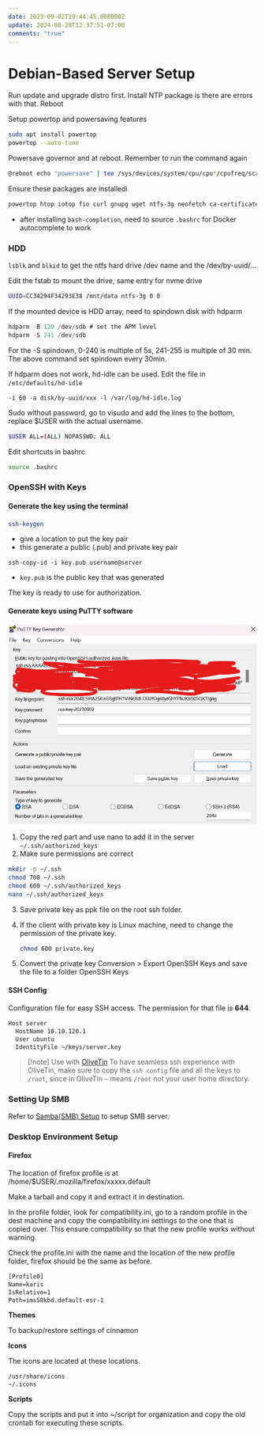 ```yaml
---
date: 2023-09-02T19:44:45.000000Z
update: 2024-08-28T12:37:51-07:00
comments: "true"
---
```

# Debian-Based Server Setup

Run update and upgrade distro first. Install NTP package is there are errors with that. Reboot

Setup powertop and powersaving features

```bash
sudo apt install powertop
powertop --auto-tune
```

Powersave governor and at reboot. Remember to run the command again

```bash
@reboot echo "powersave" | tee /sys/devices/system/cpu/cpu*/cpufreq/scaling_governor >/dev/null 2>&1
```

Ensure these packages are installedi

```bash
powertop htop iotop fio curl gnupg wget ntfs-3g neofetch ca-certificates lsb-release hdparm hd-idle openssh-server at autojump screen bash-completion
```

- after installing `bash-completion`, need to source `.bashrc` for Docker autocomplete to work
### HDD

`lsblk` and `blkid` to get the ntfs hard drive /dev name and the /dev/by-uuid/...

Edit the fstab to mount the drive, same entry for nvme drive

```bash
UUID=CC34294F34293E38 /mnt/data ntfs-3g 0 0
```

If the mounted device is HDD array, need to spindown disk with hdparm

```c
hdparm -B 120 /dev/sdb # set the APM level
hdparm -S 241 /dev/sdb
```

For the -S spindown, 0-240 is multiple of 5s, 241-255 is multiple of 30 min. The above command set spindown every 30min.

If hdparm does not work, hd-idle can be used. Edit the file in `/etc/defaults/hd-idle`

```
-i 60 -a disk/by-uuid/xxx -l /var/log/hd-idle.log
```

Sudo without password, go to visudo and add the lines to the bottom, replace $USER with the actual username.

```bash
$USER ALL=(ALL) NOPASSWD: ALL
```

Edit shortcuts in bashrc

```bash
source .bashrc
```

### OpenSSH with Keys

#### Generate the key using the terminal

```bash
ssh-keygen
```

- give a location to put the key pair
- this generate a public (.pub) and private key pair

```
ssh-copy-id -i key.pub username@server
```

- `key.pub` is the public key that was generated

The key is ready to use for authorization.

#### Generate keys using PuTTY software

![](assets/gallery/2023-09/image.png)

1. Copy the red part and use nano to add it in the server `~/.ssh/authorized_keys`
2. Make sure permissions are correct
```bash
mkdir -p ~/.ssh
chmod 700 ~/.ssh
chmod 600 ~/.ssh/authorized_keys
nano ~/.ssh/authorized_keys
```
3. Save private key as ppk file on the root ssh folder.
4. If the client with private key is Linux machine, need to change the permission of the private key.
    
    ```bash
    chmod 600 private.key
    ```
5. Convert the private key Conversion &gt; Export OpenSSH Keys and save the file to a folder OpenSSH Keys
#### SSH Config
Configuration file for easy SSH access. The permission for that file is **644**.
```
Host server
  HostName 10.10.120.1
  User ubuntu
  IdentityFile ~/keys/server.key
```

>[!note] Use with [OliveTin](olivetin.md)
> To have seamless ssh experience with OliveTin, make sure to copy the `ssh config` file and all the keys to `/root`, since in OliveTin `~` means `/root` not your user home directory.

### Setting Up SMB

Refer to [Samba(SMB) Setup](sambasmb-setup.md) to setup SMB server.
### Desktop Environment Setup

#### Firefox

The location of firefox profile is at /home/$USER/.mozilla/firefox/xxxxx.default

Make a tarball and copy it and extract it in destination.

In the profile folder, look for compatibility.ini, go to a random profile in the dest machine and copy the compatibility.ini settings to the one that is copied over. This ensure compatibility so that the new profile works without warning.

Check the profile.ini with the name and the location of the new profile folder, firefox should be the same as before.

```
[Profile0]
Name=karis
IsRelative=1
Path=ims58kbd.default-esr-1
```

**Themes**

To backup/restore settings of cinnamon

**Icons**

The icons are located at these locations.

```shell
/usr/share/icons
~/.icons
```

**Scripts**

Copy the scripts and put it into ~/script for organization and copy the old crontab for executing these scripts.